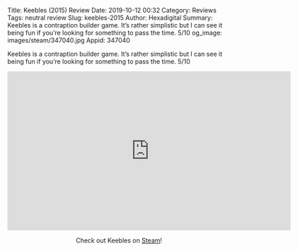 Title: Keebles (2015) Review
Date: 2019-10-12 00:32
Category: Reviews
Tags: neutral review
Slug: keebles-2015
Author: Hexadigital
Summary: Keebles is a contraption builder game. It’s rather simplistic but I can see it being fun if you’re looking for something to pass the time. 5/10
og_image: images/steam/347040.jpg
Appid: 347040

Keebles is a contraption builder game. It’s rather simplistic but I can see it being fun if you’re looking for something to pass the time. 5/10

<center><iframe src="https://www.youtube.com/embed/s4zOzUu4rbE?feature=oembed" allow="accelerometer; autoplay; encrypted-media; gyroscope; picture-in-picture" width="640" height="360" frameborder="0"></iframe>

Check out Keebles on [Steam](https://store.steampowered.com/app/347040/?curator_clanid=34633900)!</center>
